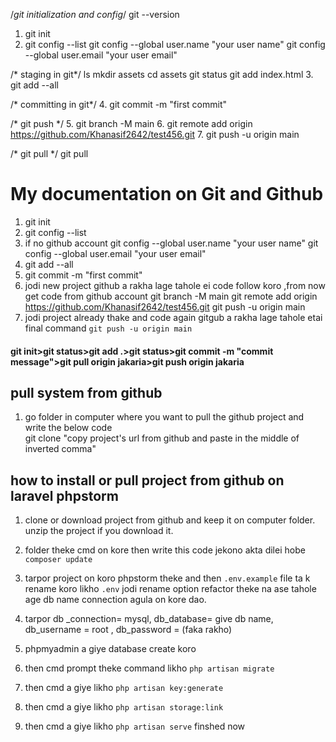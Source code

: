 
/*git initialization and config*/
git --version
1. git init
2. git config --list
git config --global user.name "your user name"
git config --global user.email "your user email"

/* staging in git*/
ls
mkdir assets
cd assets
git status
git add index.html
3. git add --all

/* committing in git*/
4. git commit -m "first commit"

/* git push */
5. git branch -M main
6. git remote add origin https://github.com/Khanasif2642/test456.git
7. git push -u origin main

/* git pull */
git pull

# My documentation on Git and Github

1. git init
2. git config --list
3.  if no github account 
	git config --global user.name "your user name"
	git config --global user.email "your user email"
4. git add --all
5. git commit -m "first commit"
6. jodi new project github a rakha lage tahole ei code follow koro ,from now get code from github account 
	 git branch -M main
	 git remote add origin https://github.com/Khanasif2642/test456.git
	 git push -u origin main
7.  jodi project already thake and code again gitgub a rakha lage tahole etai final command
     `git push -u origin main`	

#### git init>git status>git add .>git status>git commit -m "commit message">git pull origin jakaria>git push origin jakaria
## pull system from github

1. go folder in computer where you want to pull the github project and write the below code  
git clone "copy project's url from github and paste in the middle of inverted comma"



## how to install or pull project from github on laravel phpstorm

1. clone or download project from github and keep it on computer folder. unzip the project if you download it.
2.  folder theke cmd on kore then write this code jekono akta dilei hobe ` composer update`
3. tarpor project on koro phpstorm theke and then `.env.example` file ta k rename koro likho  `.env`  jodi rename option refactor theke na ase tahole age db name connection agula on kore dao. 
4. tarpor db _connection= mysql, db_database= give db name, db_username = root , db_password =    (faka rakho)
5. phpmyadmin a giye database create koro
6. then cmd prompt theke command likho `php artisan migrate`
7. then cmd  a giye likho  `php artisan key:generate`

1. then cmd  a giye likho  `php artisan storage:link`
2. then cmd  a giye likho  `php artisan serve` finshed now
